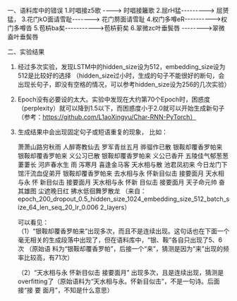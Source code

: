 
一、语料库中的错误
1.时唱接z5歌 ----> 时唱接籬歌
2.屈rH猛--------->  屈赟猛，
3.花门kO面请雪耻-------> 花门剺面请雪耻
4.权门多噂eR---------->权门多噂沓
5.苞枿ba矣----------->苞枿薱矣
6.翠微zc叶垂鬓唇  -------->翠微盍叶垂鬓唇

二、实验结果

1. 经过多次实验，发现LSTM中的hidden_size设为512，embedding_size设为512是比较好的选择
  （hidden_size过小时，生成的句子不能很好的断句，会出现长句子，即没有空格的情况，可以参考hidden_size设为256的几次实验）

2. Epoch没有必要设的太大。实验中发现在大约第70个Epoch时，困惑度（perplexity）就可以降到1.5以下，而困惑度小于2.0就可以开始生成新句子
  （参考：https://github.com/L1aoXingyu/Char-RNN-PyTorch）

3. 生成结果中会出现固定句子或短语重复的现象， 比如：

    萧萧山路穷秋雨 人醉寄教仙去 罗军青丝五月 骅骝作已散 银鞍却覆香罗帕来 银鞍却覆香罗帕来 义公习已散 银鞍却覆香罗帕来 义公已香开 五陵佳气郁葱葱萋萋长       河庐春水生 雨     泻寒月 喜逢金马客 天水相与散 池君凤初来 今日龙门下 馆汗流血促弟开 银鞍却覆香罗帕来 去水相与永 怀新目似击 接要面月 天水相与永 怀     新目似击 接要面月 天水相与永 怀新     目似击 接要面月 天子命元帅 奋其雄图  尘遮晚日红 拂水低徊舞罗散龙
   （来自：epoch_200_dropout_0.5_hidden_size_1024_embedding_size_512_batch_size_64_len_seq_20_lr_0.006 2_layers）

   可以看见：  
  （1）“银鞍却覆香罗帕来”出现多次，而且不是连续出现。这句话也在下面一个毫无相关的生成段落中出现了，但在语料库中，“银、鞍”各自只出现了5、6  次  （原始语        料为“银鞍却覆香罗帕”，后接一个“来”，猜测是因为“来”出现的频率比较高，有71次）
  
	（2）“天水相与永 怀新目似击 接要面月” 出现多次，且是连续出现，猜测是overfitting了（原始语料为“天水相与永。怀新目似击”，不是一句诗。后面接“接     要        面月”，不知是什么意思）

